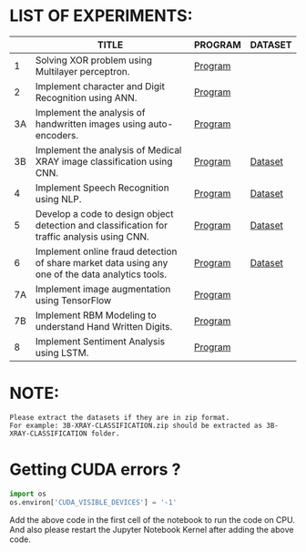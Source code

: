 # LIST OF EXPERIMENTS:

|    | TITLE                                                                                            | PROGRAM                                      | DATASET                                        |
|----|--------------------------------------------------------------------------------------------------|----------------------------------------------|------------------------------------------------|
| 1  | Solving XOR problem using Multilayer perceptron.                                                 | [Program](1-XOR-USING-MLP.ipynb)             |                                                |
| 2  | Implement character and Digit Recognition using ANN.                                             | [Program](2-ANN-CHARACTER-RECOGNITION.ipynb) |                                                |
| 3A | Implement the analysis of handwritten images using auto-encoders.                                | [Program](3A-HANDWRITTEN-AUTOENCODERS.ipynb) |                                                |
| 3B | Implement the analysis of Medical XRAY image classification using CNN.                           | [Program](3B-XRAY-CLASSIFICATION.ipynb)      | [Dataset](datasets/3B-XRAY-CLASSIFICATION.zip) |
| 4  | Implement Speech Recognition using NLP.                                                          | [Program](4-SPEECH-RECOGNITION-NLP.ipynb)    | [Dataset](datasets/4-SPEECH-RECOGNITION.zip)   |
| 5  | Develop a code to design object detection and classification for traffic analysis using CNN.     | [Program](5-TRAFFIC-ANALYSIS-CNN.ipynb)      | [Dataset](datasets/5-TRAFFIC-ANALYSIS-CNN.zip) |
| 6  | Implement online fraud detection of share market data using any one of the data analytics tools. | [Program](6-ONLINE-FRAUD-DETECTION.ipynb)    | [Dataset](datasets/6-FRAUD-DETECTION.zip)      |
| 7A | Implement image augmentation using TensorFlow                                                    | [Program](7A-IMAGE-AUGMENTATION.ipynb)       |                                                |
| 7B | Implement RBM Modeling to understand Hand Written Digits.                                        | [Program](7B-RBM-MODELING.ipynb)             |                                                |
| 8  | Implement Sentiment Analysis using LSTM.                                                         | [Program](8-SENTIMENT-ANALYSIS-LSTM.ipynb)   |                                                |

# NOTE:

    Please extract the datasets if they are in zip format.
    For example: 3B-XRAY-CLASSIFICATION.zip should be extracted as 3B-XRAY-CLASSIFICATION folder.

# Getting CUDA errors ?

```python
import os
os.environ['CUDA_VISIBLE_DEVICES'] = '-1'
```

Add the above code in the first cell of the notebook to run the code on CPU. And also please restart the Jupyter Notebook Kernel after adding the above code.
